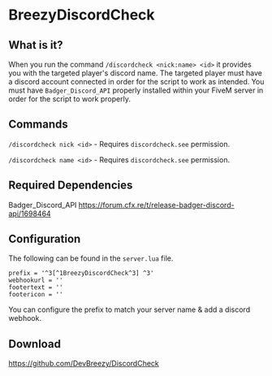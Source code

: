 # BreezyDiscordCheck

## What is it?

When you run the command `/discordcheck <nick:name> <id>` it provides you with the targeted player's discord name. The targeted player must have a discord account connected in order for the script to work as intended. You must have `Badger_Discord_API` properly installed within your FiveM server in order for the script to work properly.

## Commands

`/discordcheck nick <id>` - Requires `discordcheck.see` permission.

`/discordcheck name <id>` - Requires `discordcheck.see` permission.

## Required Dependencies

Badger_Discord_API
https://forum.cfx.re/t/release-badger-discord-api/1698464

## Configuration

The following can be found in the ``server.lua`` file.
```
prefix = '^3[^1BreezyDiscordCheck^3] ^3'
webhookurl = ''
footertext = ''
footericon = ''
```
You can configure the prefix to match your server name & add a discord webhook.



## Download
https://github.com/DevBreezy/DiscordCheck


